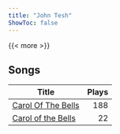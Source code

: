 ```yaml
---
title: "John Tesh"
ShowToc: false
---
```


{{< more >}}

## Songs
Title | Plays 
----- | -----: 
[Carol Of The Bells](/songs/carol-of-the-bells) | 188
[Carol of the Bells](/songs/carol-of-the-bells) | 22

